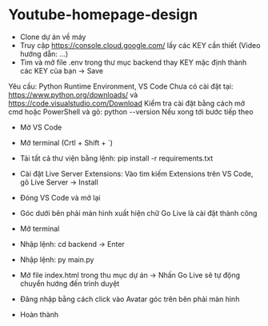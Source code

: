 # Youtube-homepage-design
- Clone dự án về máy
- Truy cập https://console.cloud.google.com/ lấy các KEY cần thiết (Video hướng dẫn: ...)
- Tìm và mở file .env trong thư mục backend thay KEY mặc định thành các KEY của bạn -> Save

Yêu cầu: Python Runtime Environment, VS Code 
Chưa có cài đặt tại: https://www.python.org/downloads/ và https://code.visualstudio.com/Download
Kiểm tra cài đặt bằng cách mở cmd hoặc PowerShell và gõ: python --version
Nếu xong tới bước tiếp theo

- Mở VS Code
- Mở terminal (Crtl + Shift + `)
- Tải tất cả thư viện bằng lệnh: pip install -r requirements.txt

- Cài đặt Live Server Extensions: Vào tìm kiếm Extensions trên VS Code, gõ Live Server -> Install
- Đóng VS Code và mở lại
- Góc dưới bên phải màn hình xuất hiện chữ Go Live là cài đặt thành công

- Mở terminal
- Nhập lệnh: cd backend -> Enter
- Nhập lệnh: py main.py
- Mở file index.html trong thu mục dự án -> Nhấn Go Live sẽ tự động chuyển hướng đến trình duyệt
- Đăng nhập bằng cách click vào Avatar góc trên bên phải màn hình
- Hoàn thành
  
